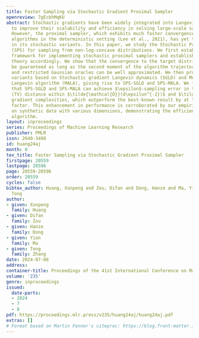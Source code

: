 ```yaml
---
title: Faster Sampling via Stochastic Gradient Proximal Sampler
openreview: 7gEcbhMqKU
abstract: Stochastic gradients have been widely integrated into Langevin-based methods
  to improve their scalability and efficiency in solving large-scale sampling problems.
  However, the proximal sampler, which exhibits much faster convergence than Langevin-based
  algorithms in the deterministic setting (Lee et al., 2021), has yet to be explored
  in its stochastic variants. In this paper, we study the Stochastic Proximal Samplers
  (SPS) for sampling from non-log-concave distributions. We first establish a general
  framework for implementing stochastic proximal samplers and establish the convergence
  theory accordingly. We show that the convergence to the target distribution can
  be guaranteed as long as the second moment of the algorithm trajectory is bounded
  and restricted Gaussian oracles can be well approximated. We then provide two implementable
  variants based on Stochastic gradient Langevin dynamics (SGLD) and Metropolis-adjusted
  Langevin algorithm (MALA), giving rise to SPS-SGLD and SPS-MALA. We further show
  that SPS-SGLD and SPS-MALA can achieve $\epsilon$-sampling error in total variation
  (TV) distance within $\tilde{\mathcal{O}}(d\epsilon^{-2})$ and $\tilde{\mathcal{O}}(d^{1/2}\epsilon^{-2})$
  gradient complexities, which outperform the best-known result by at least an $\tilde{\mathcal{O}}(d^{1/3})$
  factor. This enhancement in performance is corroborated by our empirical studies
  on synthetic data with various dimensions, demonstrating the efficiency of our proposed
  algorithm.
layout: inproceedings
series: Proceedings of Machine Learning Research
publisher: PMLR
issn: 2640-3498
id: huang24aj
month: 0
tex_title: Faster Sampling via Stochastic Gradient Proximal Sampler
firstpage: 20559
lastpage: 20596
page: 20559-20596
order: 20559
cycles: false
bibtex_author: Huang, Xunpeng and Zou, Difan and Dong, Hanze and Ma, Yian and Zhang,
  Tong
author:
- given: Xunpeng
  family: Huang
- given: Difan
  family: Zou
- given: Hanze
  family: Dong
- given: Yian
  family: Ma
- given: Tong
  family: Zhang
date: 2024-07-08
address:
container-title: Proceedings of the 41st International Conference on Machine Learning
volume: '235'
genre: inproceedings
issued:
  date-parts:
  - 2024
  - 7
  - 8
pdf: https://proceedings.mlr.press/v235/huang24aj/huang24aj.pdf
extras: []
# Format based on Martin Fenner's citeproc: https://blog.front-matter.io/posts/citeproc-yaml-for-bibliographies/
---
```

